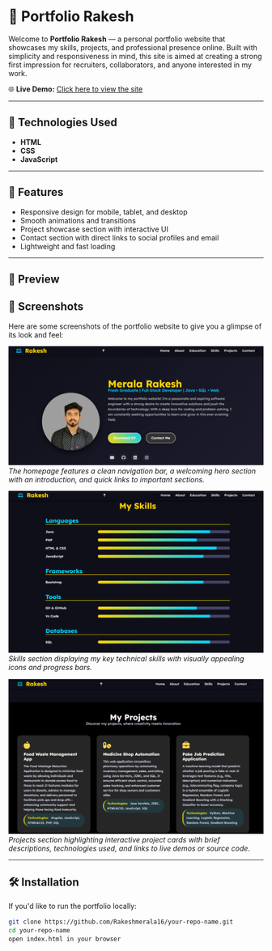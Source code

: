 
# 📌 Portfolio Rakesh

Welcome to **Portfolio Rakesh** — a personal portfolio website that showcases my skills, projects, and professional presence online. Built with simplicity and responsiveness in mind, this site is aimed at creating a strong first impression for recruiters, collaborators, and anyone interested in my work.

🌐 **Live Demo:** [Click here to view the site](https://portfolio-rakesh16.netlify.app/)

---

## 🚀 Technologies Used

- **HTML**
- **CSS**
- **JavaScript**

---

## 🎯 Features

- Responsive design for mobile, tablet, and desktop
- Smooth animations and transitions
- Project showcase section with interactive UI
- Contact section with direct links to social profiles and email
- Lightweight and fast loading

---

## 📸 Preview
## 📸 Screenshots

Here are some screenshots of the portfolio website to give you a glimpse of its look and feel:

![Homepage](home.png)  
*The homepage features a clean navigation bar, a welcoming hero section with an introduction, and quick links to important sections.*

![Skills Section](skills.png)  
*Skills section displaying my key technical skills with visually appealing icons and progress bars.*

![Projects Section](projects.png)  
*Projects section highlighting interactive project cards with brief descriptions, technologies used, and links to live demos or source code.*


---

## 🛠️ Installation

If you'd like to run the portfolio locally:

```bash
git clone https://github.com/Rakeshmerala16/your-repo-name.git
cd your-repo-name
open index.html in your browser
